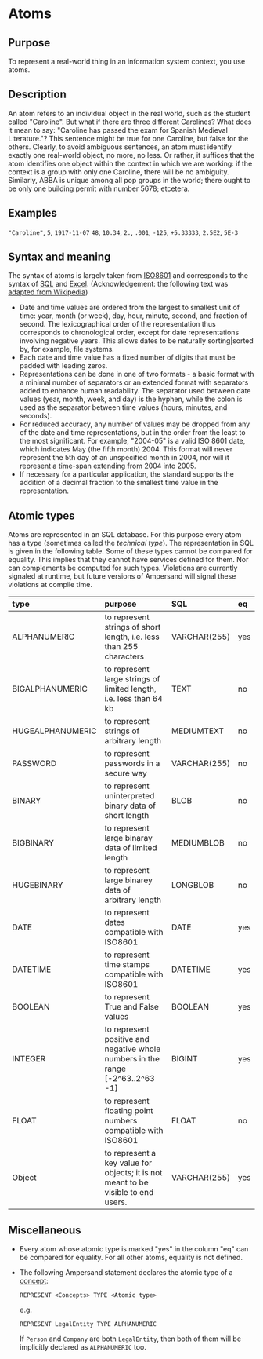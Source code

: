# Atoms

## Purpose

To represent a real-world thing in an information system context, you use atoms.

## Description

An atom refers to an individual object in the real world, such as the student called "Caroline". But what if there are three different Carolines? What does it mean to say: "Caroline has passed the exam for Spanish Medieval Literature."? This sentence might be true for one Caroline, but false for the others. Clearly, to avoid ambiguous sentences, an atom must identify exactly one real-world object, no more, no less. Or rather, it suffices that the atom identifies one object within the context in which we are working: if the context is a group with only one Caroline, there will be no ambiguity. Similarly, ABBA is unique among all pop groups in the world; there ought to be only one building permit with number 5678; etcetera.

## Examples

`"Caroline"`, `5`, `1917-11-07` `48`, `10.34`, `2.`, `.001`, `-125`, `+5.33333`, `2.5E2`, `5E-3`

## Syntax and meaning

The syntax of atoms is largely taken from [ISO8601](https://www.iso.org/iso-8601-date-and-time-format.html) and corresponds to the syntax of [SQL](https://www.w3schools.com/sql/func_sqlserver_convert.asp) and [Excel](https://support.office.com/en-us/article/format-numbers-as-dates-or-times-418bd3fe-0577-47c8-8caa-b4d30c528309). \(Acknowledgement: the following text was [adapted from Wikipedia](https://en.wikipedia.org/wiki/ISO_8601)\)

* Date and time values are ordered from the largest to smallest unit of time: year, month \(or week\), day, hour, minute, second, and fraction of second. The lexicographical order of the representation thus corresponds to chronological order, except for date representations involving negative years. This allows dates to be naturally sorting\|sorted by, for example, file systems.
* Each date and time value has a fixed number of digits that must be padded with leading zeros.
* Representations can be done in one of two formats - a basic format with a minimal number of separators or an extended format with separators added to enhance human readability. The separator used between date values \(year, month, week, and day\) is the hyphen, while the colon is used as the separator between time values \(hours, minutes, and seconds\).
* For reduced accuracy, any number of values may be dropped from any of the date and time representations, but in the order from the least to the most significant. For example, "2004-05" is a valid ISO 8601 date, which indicates May \(the fifth month\) 2004. This format will never represent the 5th day of an unspecified month in 2004, nor will it represent a time-span extending from 2004 into 2005.
* If necessary for a particular application, the standard supports the addition of a decimal fraction to the smallest time value in the representation.

## Atomic types

Atoms are represented in an SQL database. For this purpose every atom has a type \(sometimes called the _technical type_\). The representation in SQL is given in the following table. Some of these types cannot be compared for equality. This implies that they cannot have services defined for them. Nor can complements be computed for such types. Violations are currently signaled at runtime, but future versions of Ampersand will signal these violations at compile time.

| type | purpose | SQL | eq |
| :--- | :--- | :--- | :--- |
| ALPHANUMERIC | to represent strings of short length, i.e. less than 255 characters | VARCHAR\(255\) | yes |
| BIGALPHANUMERIC | to represent large strings of limited length, i.e. less than 64 kb | TEXT | no |
| HUGEALPHANUMERIC | to represent strings of arbitrary length | MEDIUMTEXT | no |
| PASSWORD | to represent passwords in a secure way | VARCHAR\(255\) | no |
| BINARY | to represent uninterpreted binary data of short length | BLOB | no |
| BIGBINARY | to represent large binaray data of limited length | MEDIUMBLOB | no |
| HUGEBINARY | to represent large binarey data of arbitrary length | LONGBLOB | no |
| DATE | to represent dates compatible with ISO8601 | DATE | yes |
| DATETIME | to represent time stamps compatible with ISO8601 | DATETIME | yes |
| BOOLEAN | to represent True and False values | BOOLEAN | yes |
| INTEGER | to represent positive and negative whole numbers in the range \[-2^63..2^63 -1\] | BIGINT | yes |
| FLOAT | to represent floating point numbers compatible with ISO8601 | FLOAT | no |
| Object | to represent a key value for objects; it is not meant to be visible to end users. | VARCHAR\(255\) | yes |

## Miscellaneous

* Every atom whose atomic type is marked "yes" in the column "eq" can be compared for equality. For all other atoms, equality is not defined.
* The following Ampersand statement declares the atomic type of a [concept](concepts.md):

  ```text
  REPRESENT <Concepts> TYPE <Atomic type>
  ```

  e.g.

  ```text
  REPRESENT LegalEntity TYPE ALPHANUMERIC
  ```

  If `Person` and `Company` are both `LegalEntity`, then both of them will be implicitly declared as `ALPHANUMERIC` too.


